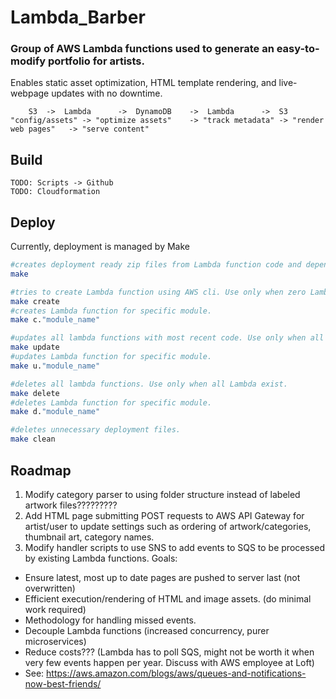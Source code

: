 # Lambda_Barber 
### Group of AWS Lambda functions used to generate an easy-to-modify portfolio for artists.
Enables static asset optimization, HTML template rendering, and live-webpage updates with no downtime.
```
	S3 	-> 	Lambda 		-> 	DynamoDB	-> 	Lambda		-> 	S3
"config/assets" -> "optimize assets" 	-> "track metadata"	-> "render web pages"	-> "serve content"
```

## Build
```
TODO: Scripts -> Github 
TODO: Cloudformation
```

## Deploy
Currently, deployment is managed by Make
```bash
#creates deployment ready zip files from Lambda function code and dependencies
make

#tries to create Lambda function using AWS cli. Use only when zero Lambda exist.
make create
#creates Lambda function for specific module.
make c."module_name"

#updates all lambda functions with most recent code. Use only when all Lambda exist.
make update 
#updates Lambda function for specific module.
make u."module_name" 

#deletes all lambda functions. Use only when all Lambda exist.
make delete
#deletes Lambda function for specific module.
make d."module_name"

#deletes unnecessary deployment files.
make clean
```

## Roadmap

1. Modify category parser to using folder structure instead of labeled artwork files?????????
2. Add HTML page submitting POST requests to AWS API Gateway for artist/user to update settings such as ordering of artwork/categories, thumbnail art, category names.
3. Modify handler scripts to use SNS to add events to SQS to be processed by existing Lambda functions. Goals:
  * Ensure latest, most up to date pages are pushed to server last (not overwritten)
  * Efficient execution/rendering of HTML and image assets. (do minimal work required)
  * Methodology for handling missed events.
  * Decouple Lambda functions (increased concurrency, purer microservices)
  * Reduce costs??? (Lambda has to poll SQS, might not be worth it when very few events happen per year. Discuss with AWS employee at Loft)
  * See: https://aws.amazon.com/blogs/aws/queues-and-notifications-now-best-friends/

